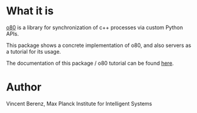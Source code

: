 
# What it is

[o80](https://intelligent-soft-robots.github.io/code_documentation/o80/docs/sphinx/html/index.html) is a library for synchronization of c++ processes via custom Python APIs.

This package shows a concrete implementation of o80, and also servers as a tutorial for its usage.

The documentation of this package / o80 tutorial can be found [here](https://intelligent-soft-robots.github.io/code_documentation/o80_example/docs/sphinx/html/index.html).


# Author

Vincent Berenz, Max Planck Institute for Intelligent Systems


